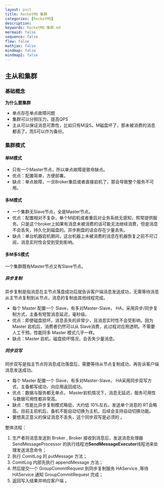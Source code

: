 ```yaml
---
layout: post
title: RocketMQ 集群
categories: [RocketMQ]
description: 
keywords: RocketMQ 集群.md
mermaid: false
sequence: false
flow: false
mathjax: false
mindmap: false
mindmap2: false
---
```

## 主从和集群

### 基础概念

**为什么要集群**

- 单点存在单点故障问题
- 集群可以分担压力，提高QPS
- 主从可以保证消息可靠性，比如只有M没S。M磁盘坏了，那未被消费的消息都丢了。而S可以作为备份。



### 集群模式

#### 单M模式

- 只有一个Master节点，所以单点故障是致命缺点。
- 优点：配置简单，方便部署。
- 缺点：单点故障，一旦Broker重启或者直接宕机了，那会导致整个服务不可用。



#### 多M模式

- 一个集群无Slave节点，全是Master节点。
- 优点：配置相对不复杂，单个M宕机或者重启对业务系统无感知，照常提供服务。只是这个broker上如果有消息未被消费的话可能无法继续消费，但是消息不会丢失，持久化到磁盘的。异步刷盘的话会存在少量丢失。
- 缺点：单台机器宕机期间，这台机器上未被消费的消息在机器恢复之前不可订阅，消息实时性会受到受到影响。



#### 多M多S模式

一个集群既有Master节点又有Slave节点。



##### 异步复制

异步复制是指消息在主节点落盘成功后就告诉客户端消息发送成功，无需等待消息从主节点复制到从节点，消息的复制由其他线程完成。

- 每个 Master 配置一个 Slave，有多对Master-Slave， HA，采用异步/同步复制方式，主备有短暂消息延迟，毫秒级。
- 优点：即使磁盘损坏，消息丢失的非常少，且消息实时性不会受影响，因为Master 宕机后，消费者仍然可以从 Slave消费，此过程对应用透明。不需要人工干预。性能同多 Master 模式几乎一样。
- 缺点：Master 宕机，磁盘损坏情况，会丢失少量消息。



##### 同步双写

同步双写是指主节点将消息成功落盘后，需要等待从节点复制成功，再告诉客户端消息发送成功。

- 每个 Master 配置一个 Slave，有多对Master-Slave， HA采用同步双写方式，主备都写成功，向应用返回成功。
- 优点：数据与服务都无单点， Master宕机情况下，消息无延迟，服务可用性与数据可用性都非常高。
- 缺点：性能比异步复制模式略低，大约低 10%左右，发送单个消息的 RT会略高。目前主宕机后，备机不能自动切换为主机，后续会支持自动切换功能。
- 要想真正意义的保证消息不丢失，这个同步双写是必须的 。



整体流程：

1. 生产者将消息发送到 Broker , Broker 接收到消息后，发送消息处理器 SendMessageProcessor 的执行线程池**SendMessageExecutor**线程池来处理发送消息命令；
2. 执行 ComitLog 的 putMessage 方法；
3. ComitLog 内部先执行 appendMessage 方法；
4. 然后提交一个 GroupCommitRequest 到同步复制服务 HAService  ,等待 HAService 通知 GroupCommitRequest 完成；
5. 返回写入结果并响应客户端 。
